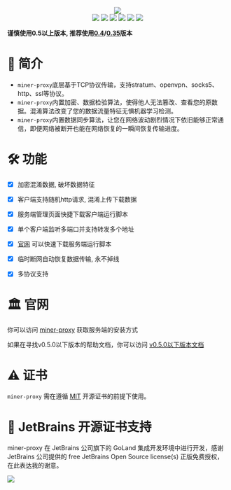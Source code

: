 <p align="center">
<a title="Require Go Version" target="_blank" href="https://perrorone.github.io/miner-proxy/">
<img src="https://github.com/PerrorOne/miner-proxy/blob/master/images/logo.png?raw=true"/>
</a>
<br/>
<a title="Build Status" target="_blank" href="https://github.com/PerrorOne/miner-proxy/actions?query=workflow%3ABuild+Release"><img src="https://img.shields.io/github/workflow/status/PerrorOne/miner-proxy/Build%20Release?style=flat-square&logo=github-actions" /></a>
<a title="Supported Platforms" target="_blank" href="https://github.com/PerrorOne/miner-proxy"><img src="https://img.shields.io/badge/platform-Linux%20%7C%20FreeBSD%20%7C%20Windows%7C%20Mac-549688?style=flat-square&logo=launchpad" /></a>
<a title="Require Go Version" target="_blank" href="https://github.com/PerrorOne/miner-proxy"><img src="https://img.shields.io/badge/go-%3E%3D1.17-30dff3?style=flat-square&logo=go" /></a>
<a title="Release" target="_blank" href="https://github.com/PerrorOne/miner-proxy/releases"><img src="https://img.shields.io/github/v/release/PerrorOne/miner-proxy.svg?color=161823&style=flat-square&logo=smartthings" /></a>
<a title="Tag" target="_blank" href="https://github.com/PerrorOne/miner-proxy/tags"><img src="https://img.shields.io/github/v/tag/PerrorOne/miner-proxy?color=%23ff8936&logo=fitbit&style=flat-square" /></a>
<a title="Chat Room" target="_blank" href="https://jq.qq.com/?_wv=1027&k=xh9ZfSix"><img src="https://camo.githubusercontent.com/af90fa146b13bd7b4b66364b1b57b66e5159b1e677e22beb50109493cf347de5/687474703a2f2f636c6c6765656b2e6769746875622e696f2f7376672f69636f2f71712e737667" /></a>
</p>

**谨慎使用0.5以上版本, 推荐使用[0.4](https://github.com/PerrorOne/miner-proxy/releases/tag/v0.4.0)/[0.35](https://github.com/PerrorOne/miner-proxy/releases/tag/v0.3.5)版本**

# 📃 简介
* `miner-proxy`底层基于TCP协议传输，支持stratum、openvpn、socks5、http、ssl等协议。
* `miner-proxy`内置加密、数据检验算法，使得他人无法篡改、查看您的原数据。混淆算法改变了您的数据流量特征无惧机器学习检测。
* `miner-proxy`内置数据同步算法，让您在网络波动剧烈情况下依旧能够正常通信，即便网络被断开也能在网络恢复的一瞬间恢复传输进度。

# 🛠️ 功能
- [x] 加密混淆数据, 破坏数据特征
- [x] 客户端支持随机http请求, 混淆上传下载数据
- [x] 服务端管理页面快捷下载客户端运行脚本
- [x] 单个客户端监听多端口并支持转发多个地址
- [x] [官网](https://perror.dev/miner-proxy/) 可以快速下载服务端运行脚本
- [x] 临时断网自动恢复数据传输, 永不掉线
- [x] 多协议支持




# 🏛 官网
你可以访问 [miner-proxy](https://perrorone.github.io/miner-proxy/) 获取服务端的安装方式

如果在寻找v0.5.0以下版本的帮助文档，你可以访问 [v0.5.0以下版本文档](https://github.com/PerrorOne/miner-proxy/tree/v0.4.0)

# ⚠️ 证书
`miner-proxy` 需在遵循 [MIT](https://github.com/PerrorOne/miner-proxy/blob/master/LICENSE) 开源证书的前提下使用。

# 🎉 JetBrains 开源证书支持
miner-proxy 在 JetBrains 公司旗下的 GoLand 集成开发环境中进行开发，感谢 JetBrains 公司提供的 free JetBrains Open Source license(s) 正版免费授权，在此表达我的谢意。

<a href="https://www.jetbrains.com/?from=miner-proxy" target="_blank"><img src="https://resources.jetbrains.com/storage/products/company/brand/logos/jb_beam.svg"/></a>
